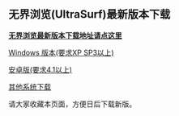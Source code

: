 ## 无界浏览(UltraSurf)最新版本下载

**[无界浏览最新版本下载地址请点这里](https://github.com/wujieliulan/forum/issues)**


[Windows 版本(要求XP SP3以上)](https://github.com/wujieliulan/download/blob/master/u.zip?raw=true)

[安卓版(要求4.1以上)](https://raw.githubusercontent.com/wujieliulan/download/master/ultrasurf.apk)

[其他系统下载](https://github.com/getlantern/forum/issues/833)

请大家收藏本页面，方便日后下载新版。
